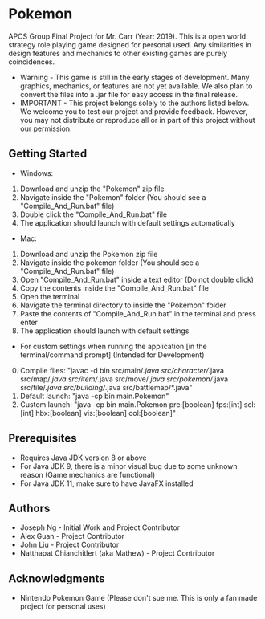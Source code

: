 # Pokemon
APCS Group Final Project for Mr. Carr (Year: 2019).
This is a open world strategy role playing game designed for personal used. Any similarities in design features and mechanics to other existing games are purely coincidences.
* Warning - This game is still in the early stages of development. Many graphics, mechanics, or features are not yet available. We also plan to convert the files into a .jar file for easy access in the final release.
* IMPORTANT - This project belongs solely to the authors listed below. We welcome you to test our project and provide feedback. However, you may not distribute or reproduce all or in part of this project without our permission.
## Getting Started
* Windows:
1. Download and unzip the "Pokemon" zip file
2. Navigate inside the "Pokemon" folder (You should see a "Compile_And_Run.bat" file)
3. Double click the "Compile_And_Run.bat" file
4. The application should launch with default settings automatically
* Mac:
1. Download and unzip the Pokemon zip file
2. Navigate inside the pokemon folder (You should see a "Compile_And_Run.bat" file)
3. Open "Compile_And_Run.bat" inside a text editor (Do not double click)
4. Copy the contents inside the "Compile_And_Run.bat" file
5. Open the terminal
6. Navigate the terminal directory to inside the "Pokemon" folder
7. Paste the contents of "Compile_And_Run.bat" in the terminal and press enter
8. The application should launch with default settings
* For custom settings when running the application [in the terminal/command prompt] (Intended for Development)
0. Compile files: "javac -d bin src/main/*.java src/character/*.java src/map/*.java src/item/*.java src/move/*.java src/pokemon/*.java src/tile/*.java src/building/*.java src/battlemap/*.java"
1. Default launch: "java -cp bin main.Pokemon"
2. Custom launch: "java -cp bin main.Pokemon pre:[boolean] fps:[int] scl:[int] hbx:[boolean] vis:[boolean] col:[boolean]"
## Prerequisites
* Requires Java JDK version 8 or above
* For Java JDK 9, there is a minor visual bug due to some unknown reason (Game mechanics are functional)
* For Java JDK 11, make sure to have JavaFX installed
## Authors
* Joseph Ng - Initial Work and Project Contributor
* Alex Guan - Project Contributor
* John Liu - Project Contributor
* Natthapat Chianchitlert (aka Mathew) - Project Contributor
## Acknowledgments
* Nintendo Pokemon Game (Please don't sue me. This is only a fan made project for personal uses)
